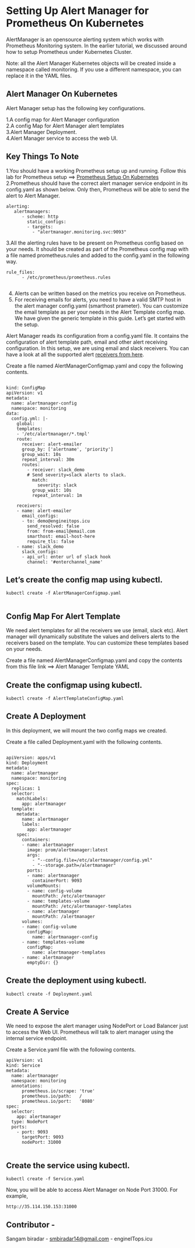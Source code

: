 
# Setting Up Alert Manager for Prometheus On Kubernetes

AlertManager is an opensource alerting system which works with Prometheus Monitoring system.
In the earlier tutorial, we discussed around how to setup Prometheus under Kubernetes Cluster.


Note: all the Alert Manager Kubernetes objects will be created inside a namespace called monitoring. 
If you use a different namespace, you can replace it in the YAML files.


## Alert Manager On Kubernetes

Alert Manager setup has the following key configurations.

1.A config map for Alert Manager configuration<br>
2.A config Map for Alert Manager alert templates<br>
3.Alert Manager Deployment.<br>
4.Alert Manager service to access the web UI.<br>


## Key Things To Note

1.You should have a working Prometheus setup up and running. Follow this lab for Prometheus setup ==> [Prometheus Setup On Kubernetes](https://github.com/sangam14/Prometheus-Monitoring-with-k8/blob/master/README.md)<br>
2.Prometheus should have the correct alert manager service endpoint in its config.yaml as shown below. Only then, Prometheus will be able to send the alert to Alert Manager.

```
alerting:
   alertmanagers:
      - scheme: http
        static_configs:
        - targets:
          - "alertmanager.monitoring.svc:9093"
 ```
 3.All the alerting rules have to be present on Prometheus config based on your needs. It should be created as part of the Prometheus config map with a file named prometheus.rules and added to the config.yaml in the following way.
```
rule_files:
      - /etc/prometheus/prometheus.rules
      
```      

4. Alerts can be written based on the metrics you receive on Prometheus.
5. For receiving emails for alerts, you need to have a valid SMTP host in the alert manager config.yaml (smarthost prameter). You can customize the email template as per your needs in the Alert Template config map. We have given the generic template in this guide.
Let’s get started with the setup.



Alert Manager reads its configuration from a config.yaml file. It contains the configuration of alert template path, email and other alert receiving configuration. In this setup, we are using email and slack receivers. You can have a look at all the supported alert [receivers from here](https://prometheus.io/docs/alerting/configuration/#%3Creceiver%3E).

Create a file named AlertManagerConfigmap.yaml and copy the following contents.

```

kind: ConfigMap
apiVersion: v1
metadata:
  name: alertmanager-config
  namespace: monitoring
data:
  config.yml: |-
    global:
    templates:
    - '/etc/alertmanager/*.tmpl'
    route:
      receiver: alert-emailer
      group_by: ['alertname', 'priority']
      group_wait: 10s
      repeat_interval: 30m
      routes:
        - receiver: slack_demo
        # Send severity=slack alerts to slack.
          match:
            severity: slack
          group_wait: 10s
          repeat_interval: 1m
 
    receivers:
    - name: alert-emailer
      email_configs:
      - to: demo@engineitops.icu
        send_resolved: false
        from: from-email@email.com
        smarthost: email-host-here
        require_tls: false
    - name: slack_demo
      slack_configs:
      - api_url: enter url of slack hook 
        channel: '#enterchannel_name'

```
## Let’s create the config map using kubectl.
```
kubectl create -f AlertManagerConfigmap.yaml


```
## Config Map For Alert Template

We need alert templates for all the receivers we use (email, slack etc). Alert manager will dynamically substitute the values and delivers alerts to the receivers based on the template. You can customize these templates based on your needs.

Create a file named AlertManagerConfigmap.yaml and copy the contents from this file link ==> Alert Manager Template YAML

## Create the configmap using kubectl.


```
kubectl create -f AlertTemplateConfigMap.yaml

```
## Create A Deployment

In this deployment, we will mount the two config maps we created.

Create a file called Deployment.yaml with the following contents.

```

apiVersion: apps/v1
kind: Deployment
metadata:
  name: alertmanager
  namespace: monitoring
spec:
  replicas: 1
  selector:
    matchLabels:
      app: alertmanager
  template:
    metadata:
      name: alertmanager
      labels:
        app: alertmanager
    spec:
      containers:
      - name: alertmanager
        image: prom/alertmanager:latest
        args:
          - "--config.file=/etc/alertmanager/config.yml"
          - "--storage.path=/alertmanager"
        ports:
        - name: alertmanager
          containerPort: 9093
        volumeMounts:
        - name: config-volume
          mountPath: /etc/alertmanager
        - name: templates-volume
          mountPath: /etc/alertmanager-templates
        - name: alertmanager
          mountPath: /alertmanager
      volumes:
      - name: config-volume
        configMap:
          name: alertmanager-config
      - name: templates-volume
        configMap:
          name: alertmanager-templates
      - name: alertmanager
        emptyDir: {}
```


## Create the deployment using kubectl.

```
kubectl create -f Deployment.yaml

```
## Create A Service

We need to expose the alert manager using NodePort or Load Balancer just to access the Web UI. Prometheus will talk to alert manager using the internal service endpoint.

Create a Service.yaml file with the following contents.

```
apiVersion: v1
kind: Service
metadata:
  name: alertmanager
  namespace: monitoring
  annotations:
      prometheus.io/scrape: 'true'
      prometheus.io/path:   /
      prometheus.io/port:   '8080'
spec:
  selector: 
    app: alertmanager
  type: NodePort  
  ports:
    - port: 9093
      targetPort: 9093
      nodePort: 31000
      
 ```     
## Create the service using kubectl.

```
kubectl create -f Service.yaml

```
Now, you will be able to access Alert Manager on Node Port 31000. For example,

```
http://35.114.150.153:31000

```


## Contributor - 

Sangam biradar - smbiradar14@gmail.com - engineITops.icu  
